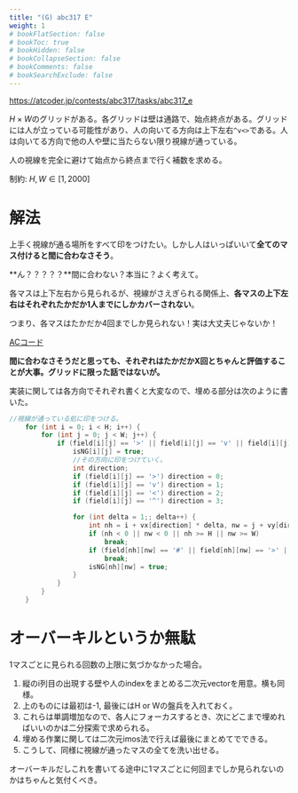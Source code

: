 ```yaml
---
title: "(G) abc317 E"
weight: 1
# bookFlatSection: false
# bookToc: true
# bookHidden: false
# bookCollapseSection: false
# bookComments: false
# bookSearchExclude: false
---
```


https://atcoder.jp/contests/abc317/tasks/abc317_e

$H \times W$のグリッドがある。各グリッドは壁は通路で、始点終点がある。グリッドには人が立っている可能性があり、人の向いてる方向は上下左右`^v<>`である。人は向いてる方向で他の人や壁に当たらない限り視線が通っている。

人の視線を完全に避けて始点から終点まで行く補数を求める。

制約: $H, W \in [1, 2000]$

# 解法

上手く視線が通る場所をすべて印をつけたい。しかし人はいっぱいいて**全てのマス付けると間に合わなさそう**。

**ん？？？？？**間に合わない？本当に？よく考えて。

各マスは上下左右から見られるが、視線がさえぎられる関係上、**各マスの上下左右はそれぞれたかだか1人までにしかカバーされない**。

つまり、各マスはたかだか4回までしか見られない！実は大丈夫じゃないか！

[ACコード](https://atcoder.jp/contests/abc317/tasks/abc317_e)

**間に合わなさそうだと思っても、それぞれはたかだかX回とちゃんと評価することが大事。グリッドに限った話ではないが。**

実装に関しては各方向でそれぞれ書くと大変なので、埋める部分は次のように書いた。

```cpp
//視線が通っている処に印をつける。
	for (int i = 0; i < H; i++) {
		for (int j = 0; j < W; j++) {
			if (field[i][j] == '>' || field[i][j] == 'v' || field[i][j] == '<' || field[i][j] == '^') {
				isNG[i][j] = true;
				//その方向に印をつけていく。
				int direction;
				if (field[i][j] == '>') direction = 0;
				if (field[i][j] == 'v') direction = 1;
				if (field[i][j] == '<') direction = 2;
				if (field[i][j] == '^') direction = 3;

				for (int delta = 1;; delta++) {
					int nh = i + vx[direction] * delta, nw = j + vy[direction] * delta;
					if (nh < 0 || nw < 0 || nh >= H || nw >= W)
						break;
					if (field[nh][nw] == '#' || field[nh][nw] == '>' || field[nh][nw] == 'v' || field[nh][nw] == '<' || field[nh][nw] == '^')
						break;
					isNG[nh][nw] = true;
				}
			}
		}
	}
```

# オーバーキルというか無駄

1マスごとに見られる回数の上限に気づかなかった場合。

1. 縦のi列目の出現する壁や人のindexをまとめる二次元vectorを用意。横も同様。
2. 上のものには最初は-1, 最後にはH or Wの盤兵を入れておく。
3. これらは単調増加なので、各人にフォーカスするとき、次にどこまで埋めればいいのかは二分探索で求められる。
4. 埋める作業に関しては二次元imos法で行えば最後にまとめてでできる。
5. こうして、同様に視線が通ったマスの全てを洗い出せる。

オーバーキルだしこれを書いてる途中に1マスごとに何回までしか見られないのかはちゃんと気付くべき。

